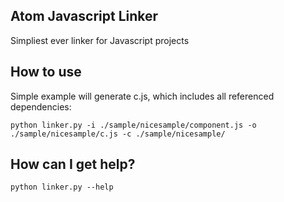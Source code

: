 Atom Javascript Linker
----------------------

Simpliest ever linker for Javascript projects

## How to use

Simple example will generate c.js, which includes all referenced dependencies:

    python linker.py -i ./sample/nicesample/component.js -o ./sample/nicesample/c.js -c ./sample/nicesample/


## How can I get help?

    python linker.py --help
